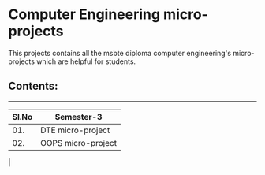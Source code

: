 # Computer Engineering micro-projects

This projects contains all the msbte diploma computer engineering's micro-projects which are helpful for students.

## Contents:

<hr>

| Sl.No | Semester-3         |
| ----- | ------------------ |
| 01.   | DTE micro-project  |
| 02.   | OOPS micro-project |

|
